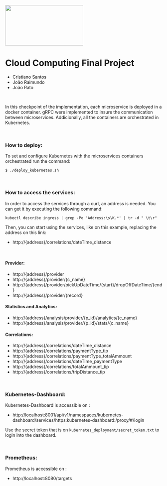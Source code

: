 <img src="https://ciencias.ulisboa.pt/sites/default/files/Ciencias_Logo_Azul-01.png" width="250" height="130">

# Cloud Computing Final Project

 * Cristiano Santos
 * João Raimundo
 * João Rato


<br>

In this checkpoint of the implementation, each microservice is deployed in a docker container. gRPC were implemented to insure the communication between microservices.
Addicionally, all the containers are orchestrated in Kubernetes. 

<br>

### How to deploy: 

To set and configure Kubernetes with the microservices containers orchestrated run the command:

```
$ ./deploy_kubernetes.sh
```

<br>

### How to access the services: 

In order to access the services through a curl, an address is needed. You can get it by executing the following command:

```
kubectl describe ingress | grep -Po 'Address:\s\K.*' | tr -d " \t\r"
```
Then, you can start using the services, like on this example, replacing the address on this link:

 * http://{address}/correlations/dateTime_distance
 

<br>

#### Provider:
 * http://{address}/provider
 * http://{address}/provider/{c_name}
 * http://{address}/provider/pickUpDateTime/{start}/dropOffDateTime/{end}
 * http://{address}/provider/{record}
 
 
#### Statistics and Analytics:
 
 * http://{address}/analysis/provider/{p_id}/analytics/{c_name}
 * http://{address}/analysis/provider/{p_id}/stats/{c_name}
 

#### Correlations:

 * http://{address}/correlations/dateTime_distance
 * http://{address}/correlations/paymentType_tip
 * http://{address}/correlations/paymentType_totalAmmount
 * http://{address}/correlations/dateTime_paymentType
 * http://{address}/correlations/totalAmmount_tip
 * http://{address}/correlations/tripDistance_tip

<br>

### Kubernetes-Dashboard: 

Kubernetes-Dashboard is accessible on : 

 * http://localhost:8001/api/v1/namespaces/kubernetes-dashboard/services/https:kubernetes-dashboard:/proxy/#/login

Use the secret token that is on `kubernetes_deployment/secret_token.txt` to login into the dashboard.

<br>

### Prometheus: 

Prometheus is accessible on : 
 * http://localhost:8080/targets
